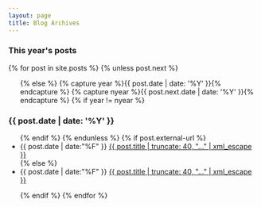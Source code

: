 ```yaml
---
layout: page
title: Blog Archives
---
```


<section id="archive">

<h3>This year's posts</h3>

{% for post in site.posts %}
{% unless post.next %}

<ul class="this">
  {% else %}
  {% capture year %}{{ post.date | date: '%Y' }}{% endcapture %}
  {% capture nyear %}{{ post.next.date | date: '%Y' }}{% endcapture %}
  {% if year != nyear %}
</ul>

<h3>{{ post.date | date: '%Y' }}</h3>

<ul class="past">
{% endif %}
{% endunless %}
{% if post.external-url %}
<li><time>{{ post.date | date:"%F" }}</time> <a href="{{ post.external-url | xml_escape }}" title="{{ post.title | xml_escape }}">{{ post.title | truncate: 40, "..." | xml_escape }}</a></li>
{% else %}

<li><time>{{ post.date | date:"%F" }}</time> <a href="{{ post.url | xml_escape }}" title="{{ post.title | xml_escape }}">{{ post.title | truncate: 40, "..." | xml_escape }}</a></li>

{% endif %}
{% endfor %}
</ul>

</section>

